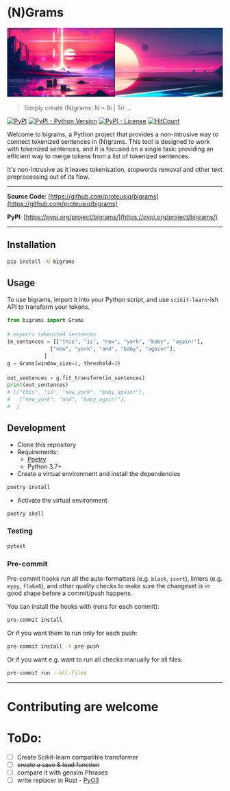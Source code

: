 # (N)Grams
![bigrams](assets/bigrams.png)
> Simply create (N)grams: N ~ Bi | Tri ...

[![PyPI](https://img.shields.io/pypi/v/bigrams?style=flat-square)](https://pypi.python.org/pypi/bigrams/)
[![PyPI - Python Version](https://img.shields.io/pypi/pyversions/bigrams?style=flat-square)](https://pypi.python.org/pypi/bigrams/)
[![PyPI - License](https://img.shields.io/pypi/l/bigrams?style=flat-square)](https://pypi.python.org/pypi/bigrams/)
[![HitCount](https://hits.dwyl.com/proteusiq/bigrams.svg)](https://hits.dwyl.com/proteusiq/bigrams)


Welcome to bigrams, a Python project that provides a non-intrusive way to connect tokenized sentences in (N)grams.
This tool is designed to work with tokenized sentences, and it is focused on a single task: providing an efficient way
to merge tokens from a list of tokenized sentences.

It's non-intrusive as it leaves tokenisation, stopwords removal and other text preprocessing out of its flow.

---

**Source Code**: [https://github.com/proteusiq/bigrams](https://github.com/proteusiq/bigrams)

**PyPI**: [https://pypi.org/project/bigrams/](https://pypi.org/project/bigrams/)

---


## Installation

```sh
pip install -U bigrams
```

## Usage

To use bigrams, import it into your Python script, and use `scikit-learn`-ish API to transform your tokens.

```python
from bigrams import Grams

# expects tokenised sentences
in_sentences = [["this", "is", "new", "york", "baby", "again!"],
              ["new", "york", "and", "baby", "again!"],
            ]
g = Grams(window_size=2, threshold=2)

out_sentences = g.fit_transform(in_sentences)
print(out_sentences)
# [["this", "is", "new_york", "baby_again!"],
#   ["new_york", "and", "baby_again!"],
#  ]
```

## Development

* Clone this repository
* Requirements:
  * [Poetry](https://python-poetry.org/)
  * Python 3.7+
* Create a virtual environment and install the dependencies

```sh
poetry install
```

* Activate the virtual environment

```sh
poetry shell
```

### Testing

```sh
pytest
```

### Pre-commit

Pre-commit hooks run all the auto-formatters (e.g. `black`, `isort`), linters (e.g. `mypy`, `flake8`), and other quality
 checks to make sure the changeset is in good shape before a commit/push happens.

You can install the hooks with (runs for each commit):

```sh
pre-commit install
```

Or if you want them to run only for each push:

```sh
pre-commit install -t pre-push
```

Or if you want e.g. want to run all checks manually for all files:

```sh
pre-commit run --all-files
```

---

# Contributing are welcome

# ToDo:
 - [ ] Create Scikit-learn compatible transformer
 - [ ] ~~create a save & load function~~
 - [ ] compare it with gensim Phrases
 - [ ] write replacer in Rust - [PyO3](https://github.com/PyO3/pyo3)
